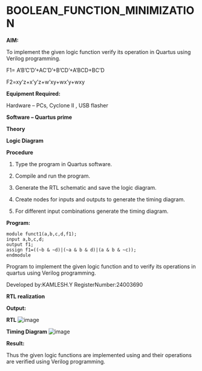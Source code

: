# BOOLEAN_FUNCTION_MINIMIZATION

**AIM:**

To implement the given logic function verify its operation in Quartus using Verilog programming.

F1= A’B’C’D’+AC’D’+B’CD’+A’BCD+BC’D 

F2=xy’z+x’y’z+w’xy+wx’y+wxy

**Equipment Required:**

Hardware – PCs, Cyclone II , USB flasher

**Software – Quartus prime**

**Theory**

**Logic Diagram**

**Procedure**

1.	Type the program in Quartus software.

2.	Compile and run the program.

3.	Generate the RTL schematic and save the logic diagram.

4.	Create nodes for inputs and outputs to generate the timing diagram.

5.	For different input combinations generate the timing diagram.


**Program:**
```
module funct1(a,b,c,d,f1);
input a,b,c,d;
output f1;
assign f1=((~b & ~d)|(~a & b & d)|(a & b & ~c));
endmodule
```

 Program to implement the given logic function and to verify its operations in quartus using Verilog programming. 

Developed by:KAMLESH.Y RegisterNumber:24003690


**RTL realization**

**Output:**

**RTL**
![image](https://github.com/user-attachments/assets/04b52215-bafe-4631-b427-2254b506469e)


**Timing Diagram**
![image](https://github.com/user-attachments/assets/84799b6a-cc58-42f1-8e29-864cad832fb1)


**Result:**

Thus the given logic functions are implemented using and their operations are verified using Verilog programming.

